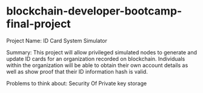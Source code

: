 # blockchain-developer-bootcamp-final-project

Project Name: ID Card System Simulator

Summary: This project will allow privileged simulated nodes to generate and update ID cards for an organization recorded on blockchain.  Individuals within the organization will be able to obtain their own account details as well as show proof that their ID information hash is valid.

Problems to think about: 
Security Of Private key storage
